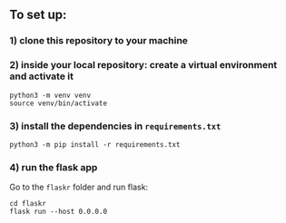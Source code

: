 ## To set up:
### 1) clone this repository to your machine

### 2) inside your local repository: create a virtual environment and activate it
```
python3 -m venv venv
source venv/bin/activate
```

### 3) install the dependencies in `requirements.txt`
```
python3 -m pip install -r requirements.txt
```

### 4) run the flask app
Go to the `flaskr` folder and run flask:
```
cd flaskr
flask run --host 0.0.0.0
```
